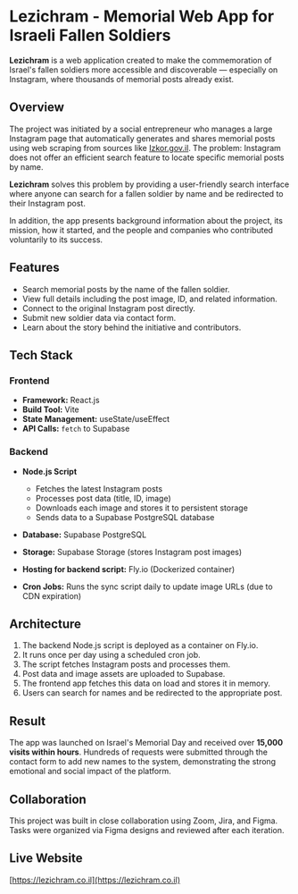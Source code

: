 # Lezichram - Memorial Web App for Israeli Fallen Soldiers

**Lezichram** is a web application created to make the commemoration of Israel's fallen soldiers more accessible and discoverable — especially on Instagram, where thousands of memorial posts already exist.

## Overview

The project was initiated by a social entrepreneur who manages a large Instagram page that automatically generates and shares memorial posts using web scraping from sources like [Izkor.gov.il](https://www.izkor.gov.il/). The problem: Instagram does not offer an efficient search feature to locate specific memorial posts by name. 

**Lezichram** solves this problem by providing a user-friendly search interface where anyone can search for a fallen soldier by name and be redirected to their Instagram post.

In addition, the app presents background information about the project, its mission, how it started, and the people and companies who contributed voluntarily to its success.

## Features

- Search memorial posts by the name of the fallen soldier.
- View full details including the post image, ID, and related information.
- Connect to the original Instagram post directly.
- Submit new soldier data via contact form.
- Learn about the story behind the initiative and contributors.

## Tech Stack

### Frontend

- **Framework:** React.js
- **Build Tool:** Vite
- **State Management:** useState/useEffect
- **API Calls:** `fetch` to Supabase

### Backend

- **Node.js Script**
  - Fetches the latest Instagram posts
  - Processes post data (title, ID, image)
  - Downloads each image and stores it to persistent storage
  - Sends data to a Supabase PostgreSQL database

- **Database:** Supabase PostgreSQL
- **Storage:** Supabase Storage (stores Instagram post images)
- **Hosting for backend script:** Fly.io (Dockerized container)
- **Cron Jobs:** Runs the sync script daily to update image URLs (due to CDN expiration)

## Architecture

1. The backend Node.js script is deployed as a container on Fly.io.
2. It runs once per day using a scheduled cron job.
3. The script fetches Instagram posts and processes them.
4. Post data and image assets are uploaded to Supabase.
5. The frontend app fetches this data on load and stores it in memory.
6. Users can search for names and be redirected to the appropriate post.

## Result

The app was launched on Israel's Memorial Day and received over **15,000 visits within hours**. Hundreds of requests were submitted through the contact form to add new names to the system, demonstrating the strong emotional and social impact of the platform.

## Collaboration

This project was built in close collaboration using Zoom, Jira, and Figma. Tasks were organized via Figma designs and reviewed after each iteration.

## Live Website

[https://lezichram.co.il](https://lezichram.co.il)

